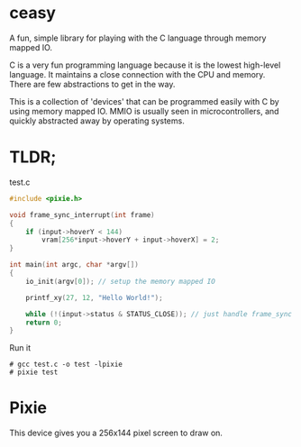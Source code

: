 # ceasy
A fun, simple library for playing with the C language through memory mapped IO.

C is a very fun programming language because it is the lowest high-level language.
It maintains a close connection with the CPU and memory.  
There are few abstractions to get in the way.

This is a collection of 'devices' that can be programmed easily with C by using memory mapped IO.
MMIO is usually seen in microcontrollers, and quickly abstracted away by operating systems.

# TLDR;

test.c
```c
#include <pixie.h>

void frame_sync_interrupt(int frame)
{
    if (input->hoverY < 144)
        vram[256*input->hoverY + input->hoverX] = 2;
}

int main(int argc, char *argv[])
{
    io_init(argv[0]); // setup the memory mapped IO

    printf_xy(27, 12, "Hello World!");

    while (!(input->status & STATUS_CLOSE)); // just handle frame_sync and do nothing else
    return 0;
}
```

Run it
```
# gcc test.c -o test -lpixie
# pixie test
```

# Pixie
This device gives you a 256x144 pixel screen to draw on.





